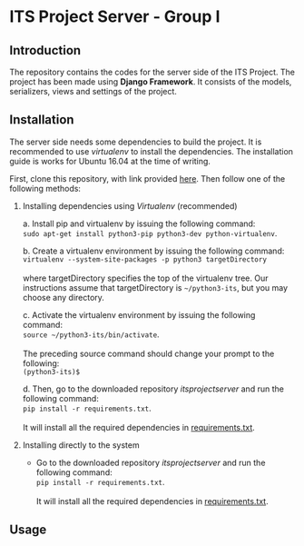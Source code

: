 # ITS Project Server - Group I

## Introduction

The repository contains the codes for the server side of the ITS Project. The project has been made using **Django Framework**. It consists of the models, serializers, views and settings of the project. 

## Installation

The server side needs some dependencies to build the project. It is recommended to use _virtualenv_ to install the dependencies. The installation guide is works for Ubuntu 16.04 at the time of writing.

First, clone this repository, with link provided [here](https://github.com/vaishnavm217/itsprojectserver.git). Then follow one of the following methods:

1. Installing dependencies using _Virtualenv_ (recommended)

    a. Install pip and virtualenv by issuing the following command: <br>
        ```sudo apt-get install python3-pip python3-dev python-virtualenv```.
    
    b. Create a virtualenv environment by issuing the following command: <br>
          ```virtualenv --system-site-packages -p python3 targetDirectory``` <br> <br> where targetDirectory specifies the top of the virtualenv tree. Our instructions assume that targetDirectory is ```~/python3-its```, but you may choose any directory.
          
    c. Activate the virtualenv environment by issuing the following command: <br>
          ```source ~/python3-its/bin/activate```. <br><br> The preceding source command should change your prompt to the following:<br>
          ```(python3-its)$ ```
          
    d. Then, go to the downloaded repository _itsprojectserver_ and run the following command: <br>
        ```pip install -r requirements.txt```. <br><br> It will install all the required dependencies in [requirements.txt](https://github.com/vaishnavm217/itsprojectserver/blob/master/requirements.txt).
  
2. Installing directly to the system
    
    - Go to the downloaded repository _itsprojectserver_ and run the following command: <br>
        ```pip install -r requirements.txt```. <br><br> It will install all the required dependencies in [requirements.txt](https://github.com/vaishnavm217/itsprojectserver/blob/master/requirements.txt).
        
## Usage


    
    
